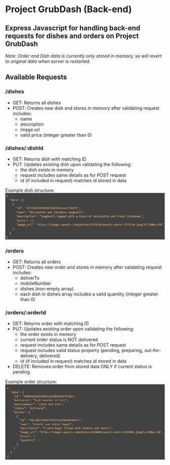 # Project GrubDash (Back-end)

## Express Javascript for handling back-end requests for dishes and orders on Project GrubDash

*Note: Order and Dish data is currently only stored in memory, so will revert to original data when server is restarted.*

## Available Requests

### /dishes

- GET: Returns all dishes
- POST: Creates new dish and stores in memory after validating request includes:
    - name
    - description
    - image url
    - valid price (integer greater than 0)


### /dishes/:dishId

- GET: Returns dish with matching ID
- PUT: Updates existing dish upon validating the following:
    - the dish exists in memory
    - request includes same details as for POST request
    - id (if included in request) matches id stored in data

Example dish structure:
![Example dish structure including random id, name, description, price, and image url](./images/dish.png)

### /orders

- GET: Returns all orders
- POST: Creates new order and stores in memory after validating request includes:
    - deliverTo
    - mobileNumber
    - dishes (non-empty array)
    - each dish in dishes array includes a valid quantity (integer greater than 0)

### /orders/:orderId

- GET: Returns order with matching ID
- PUT: Updates existing order upon validating the following:
    - the order exists in memory
    - current order status is NOT delivered
    - request includes same details as for POST request
    - request includes valid status property (pending, preparing, out-for-delivery, delivered)
    - id (if included in request) matches id stored in data
- DELETE: Removes order from stored data ONLY if current status is pending

Example order structure:
![Example order structure including random id, deliverTo details, mobile number, status, and array of dishes including quantities](./images/order.png)
